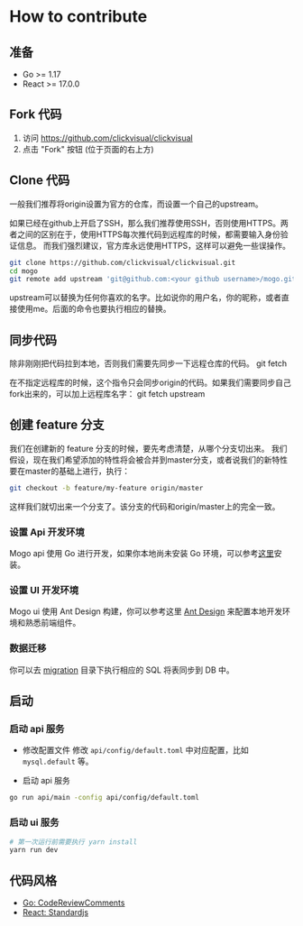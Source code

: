 # How to contribute

## 准备

- Go >= 1.17
- React >= 17.0.0


## Fork 代码
1. 访问 https://github.com/clickvisual/clickvisual
2. 点击 "Fork" 按钮 (位于页面的右上方)

## Clone 代码
一般我们推荐将origin设置为官方的仓库，而设置一个自己的upstream。

如果已经在github上开启了SSH，那么我们推荐使用SSH，否则使用HTTPS。两者之间的区别在于，使用HTTPS每次推代码到远程库的时候，都需要输入身份验证信息。
而我们强烈建议，官方库永远使用HTTPS，这样可以避免一些误操作。

```bash
git clone https://github.com/clickvisual/clickvisual.git
cd mogo
git remote add upstream 'git@github.com:<your github username>/mogo.git' 
```
upstream可以替换为任何你喜欢的名字。比如说你的用户名，你的昵称，或者直接使用me。后面的命令也要执行相应的替换。

## 同步代码
除非刚刚把代码拉到本地，否则我们需要先同步一下远程仓库的代码。
git fetch

在不指定远程库的时候，这个指令只会同步origin的代码。如果我们需要同步自己fork出来的，可以加上远程库名字：
git fetch upstream

## 创建 feature 分支
我们在创建新的 feature 分支的时候，要先考虑清楚，从哪个分支切出来。
我们假设，现在我们希望添加的特性将会被合并到master分支，或者说我们的新特性要在master的基础上进行，执行：
```bash
git checkout -b feature/my-feature origin/master
```
这样我们就切出来一个分支了。该分支的代码和origin/master上的完全一致。

### 设置 Api 开发环境

Mogo api 使用 Go 进行开发，如果你本地尚未安装 Go 环境，可以参考[这里](https://go.dev/learn/)安装。

### 设置 UI 开发环境 

Mogo ui 使用 Ant Design 构建，你可以参考这里 [Ant Design](https://ant.design/) 来配置本地开发环境和熟悉前端组件。

### 数据迁移

你可以去 [migration](./scripts/migration/) 目录下执行相应的 SQL 将表同步到 DB 中。

## 启动

### 启动 api 服务

- 修改配置文件
修改 `api/config/default.toml` 中对应配置，比如 `mysql.default` 等。

- 启动 api 服务
```bash
go run api/main -config api/config/default.toml 
```

### 启动 ui 服务

```bash
# 第一次运行前需要执行 yarn install
yarn run dev
```

## 代码风格

- [Go: CodeReviewComments](https://github.com/golang/go/wiki/CodeReviewComments)
- [React: Standardjs](https://standardjs.com/)